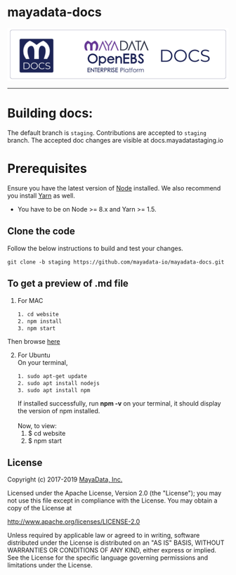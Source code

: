# mayadata-docs


<img src="docs/assets/product/mdocs.png" alt="Documentation for MayaData OpenEBS Enterprise Platform" style="width:800px;">

<hr>

# Building docs: 


The default branch is `staging`. Contributions are accepted to `staging` branch. The accepted doc changes are visible at docs.mayadatastaging.io 





# Prerequisites



Ensure you have the latest version of [Node](https://nodejs.org/en/download/) installed. We also recommend you install [Yarn](https://yarnpkg.com/en/docs/install) as well.

* You have to be on Node >= 8.x and Yarn >= 1.5.

## Clone the code

Follow the below instructions to build and test your changes.

```
git clone -b staging https://github.com/mayadata-io/mayadata-docs.git
```



## To get a preview of .md file

1. For MAC
   ```
   1. cd website 
   2. npm install
   3. npm start
   ```
Then browse [here](http://localhost:3000)

2. For Ubuntu<br>
   On your terminal,
    ```
   1. sudo apt-get update
   2. sudo apt install nodejs
   3. sudo apt install npm
   ```
   If  installed successfully, run **npm -v** on your terminal, it should display the version of npm installed.
    <br><br>
    Now, to view:
    1. $ cd website
    2. $ npm start




## License

Copyright (c) 2017-2019 [MayaData, Inc.](https://mayadata.io/)

Licensed under the Apache License, Version 2.0 (the "License"); you may not use this file except in compliance with the License. You may obtain a copy of the License at

<http://www.apache.org/licenses/LICENSE-2.0>

Unless required by applicable law or agreed to in writing, software distributed under the License is distributed on an "AS IS" BASIS, WITHOUT WARRANTIES OR CONDITIONS OF ANY KIND, either express or implied. See the License for the specific language governing permissions and limitations under the License.





